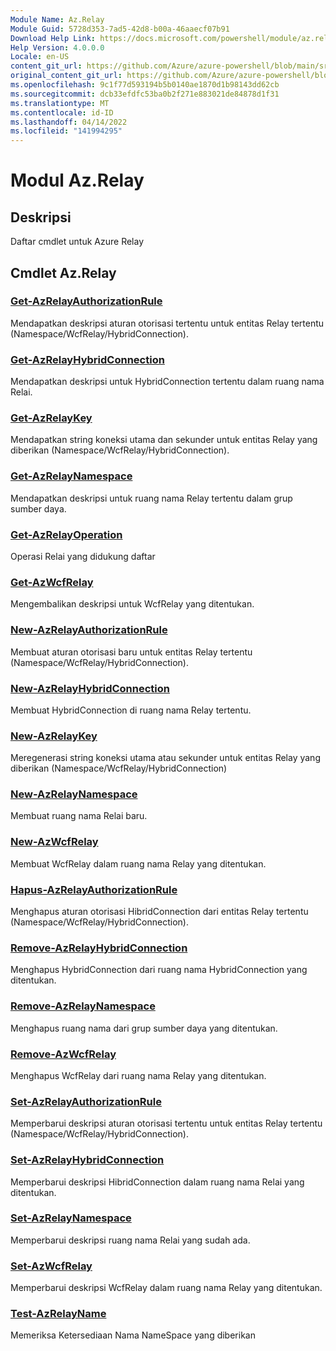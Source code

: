 ```yaml
---
Module Name: Az.Relay
Module Guid: 5728d353-7ad5-42d8-b00a-46aaecf07b91
Download Help Link: https://docs.microsoft.com/powershell/module/az.relay
Help Version: 4.0.0.0
Locale: en-US
content_git_url: https://github.com/Azure/azure-powershell/blob/main/src/Relay/Relay/help/Az.Relay.md
original_content_git_url: https://github.com/Azure/azure-powershell/blob/main/src/Relay/Relay/help/Az.Relay.md
ms.openlocfilehash: 9c1f77d593194b5b0140ae1870d1b98143dd62cb
ms.sourcegitcommit: dcb33efdfc53ba0b2f271e883021de84878d1f31
ms.translationtype: MT
ms.contentlocale: id-ID
ms.lasthandoff: 04/14/2022
ms.locfileid: "141994295"
---
```

# Modul Az.Relay
## Deskripsi
Daftar cmdlet untuk Azure Relay

## Cmdlet Az.Relay
### [Get-AzRelayAuthorizationRule](Get-AzRelayAuthorizationRule.md)
Mendapatkan deskripsi aturan otorisasi tertentu untuk entitas Relay tertentu (Namespace/WcfRelay/HybridConnection).

### [Get-AzRelayHybridConnection](Get-AzRelayHybridConnection.md)
Mendapatkan deskripsi untuk HybridConnection tertentu dalam ruang nama Relai.

### [Get-AzRelayKey](Get-AzRelayKey.md)
Mendapatkan string koneksi utama dan sekunder untuk entitas Relay yang diberikan (Namespace/WcfRelay/HybridConnection).

### [Get-AzRelayNamespace](Get-AzRelayNamespace.md)
Mendapatkan deskripsi untuk ruang nama Relay tertentu dalam grup sumber daya.

### [Get-AzRelayOperation](Get-AzRelayOperation.md)
Operasi Relai yang didukung daftar

### [Get-AzWcfRelay](Get-AzWcfRelay.md)
Mengembalikan deskripsi untuk WcfRelay yang ditentukan.

### [New-AzRelayAuthorizationRule](New-AzRelayAuthorizationRule.md)
Membuat aturan otorisasi baru untuk entitas Relay tertentu (Namespace/WcfRelay/HybridConnection).

### [New-AzRelayHybridConnection](New-AzRelayHybridConnection.md)
Membuat HybridConnection di ruang nama Relay tertentu.

### [New-AzRelayKey](New-AzRelayKey.md)
Meregenerasi string koneksi utama atau sekunder untuk entitas Relay yang diberikan (Namespace/WcfRelay/HybridConnection)

### [New-AzRelayNamespace](New-AzRelayNamespace.md)
Membuat ruang nama Relai baru.

### [New-AzWcfRelay](New-AzWcfRelay.md)
Membuat WcfRelay dalam ruang nama Relay yang ditentukan.

### [Hapus-AzRelayAuthorizationRule](Remove-AzRelayAuthorizationRule.md)
Menghapus aturan otorisasi HibridConnection dari entitas Relay tertentu (Namespace/WcfRelay/HybridConnection).

### [Remove-AzRelayHybridConnection](Remove-AzRelayHybridConnection.md)
Menghapus HybridConnection dari ruang nama HybridConnection yang ditentukan.

### [Remove-AzRelayNamespace](Remove-AzRelayNamespace.md)
Menghapus ruang nama dari grup sumber daya yang ditentukan. 

### [Remove-AzWcfRelay](Remove-AzWcfRelay.md)
Menghapus WcfRelay dari ruang nama Relay yang ditentukan.

### [Set-AzRelayAuthorizationRule](Set-AzRelayAuthorizationRule.md)
Memperbarui deskripsi aturan otorisasi tertentu untuk entitas Relay tertentu (Namespace/WcfRelay/HybridConnection).

### [Set-AzRelayHybridConnection](Set-AzRelayHybridConnection.md)
Memperbarui deskripsi HibridConnection dalam ruang nama Relai yang ditentukan.

### [Set-AzRelayNamespace](Set-AzRelayNamespace.md)
Memperbarui deskripsi ruang nama Relai yang sudah ada.

### [Set-AzWcfRelay](Set-AzWcfRelay.md)
Memperbarui deskripsi WcfRelay dalam ruang nama Relay yang ditentukan.

### [Test-AzRelayName](Test-AzRelayName.md)
Memeriksa Ketersediaan Nama NameSpace yang diberikan

